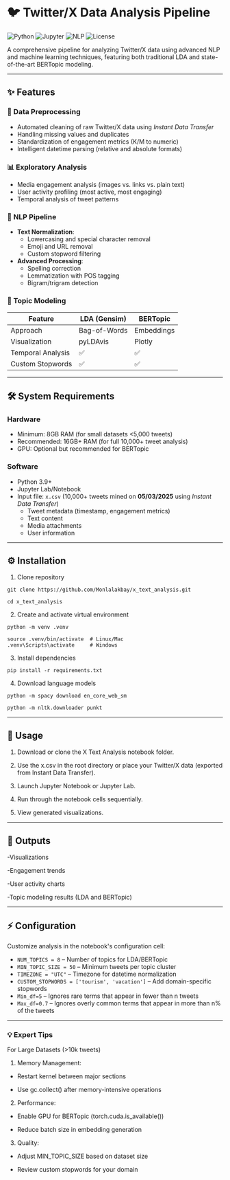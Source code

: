 # 🐦 Twitter/X Data Analysis Pipeline

![Python](https://img.shields.io/badge/python-3.9%2B-blue)
![Jupyter](https://img.shields.io/badge/Jupyter-Notebook-orange)
![NLP](https://img.shields.io/badge/NLP-SpaCy%2FBERTopic-green)
![License](https://img.shields.io/badge/License-MIT-blue)

A comprehensive pipeline for analyzing Twitter/X data using advanced NLP and machine learning techniques, featuring both traditional LDA and state-of-the-art BERTopic modeling.

---

## ✨ Features

### 🧹 Data Preprocessing
- Automated cleaning of raw Twitter/X data using *Instant Data Transfer*
- Handling missing values and duplicates
- Standardization of engagement metrics (K/M to numeric)
- Intelligent datetime parsing (relative and absolute formats)
  
### 📊 Exploratory Analysis
- Media engagement analysis (images vs. links vs. plain text)
- User activity profiling (most active, most engaging)
- Temporal analysis of tweet patterns

### 🧠 NLP Pipeline
- **Text Normalization**:
  - Lowercasing and special character removal
  - Emoji and URL removal
  - Custom stopword filtering
- **Advanced Processing**:
  - Spelling correction 
  - Lemmatization with POS tagging
  - Bigram/trigram detection

### 🤖 Topic Modeling
| Feature          | LDA (Gensim) | BERTopic |
|------------------|--------------|----------|
| Approach         | Bag-of-Words | Embeddings |
| Visualization    | pyLDAvis     | Plotly   |
| Temporal Analysis| ✅           | ✅       |
| Custom Stopwords | ✅           | ✅       |

---
    
## 🛠 System Requirements

### Hardware
- Minimum: 8GB RAM (for small datasets <5,000 tweets)
- Recommended: 16GB+ RAM (for full 10,000+ tweet analysis)
- GPU: Optional but recommended for BERTopic

### Software
- Python 3.9+
- Jupyter Lab/Notebook
- Input file: `x.csv` (10,000+ tweets mined on **05/03/2025** using *Instant Data Transfer*)
  - Tweet metadata (timestamp, engagement metrics)
  - Text content
  - Media attachments
  - User information

---

## ⚙️ Installation

1. Clone repository
```shell
git clone https://github.com/Monlalakbay/x_text_analysis.git
```
```shell
cd x_text_analysis
```

2. Create and activate virtual environment
```shell
python -m venv .venv
```
```shell
source .venv/bin/activate  # Linux/Mac
.venv\Scripts\activate     # Windows
```

3. Install dependencies
```shell
pip install -r requirements.txt
```

4. Download language models
```shell
python -m spacy download en_core_web_sm
```
```shell
python -m nltk.downloader punkt
```

---

## 🚀 Usage
1. Download or clone the X Text Analysis notebook folder.

2. Use the x.csv in the root directory or place your Twitter/X data (exported from Instant Data Transfer).

3. Launch Jupyter Notebook or Jupyter Lab.

4. Run through the notebook cells sequentially.

5. View generated visualizations. 

---

## 📂 Outputs

-Visualizations

-Engagement trends

-User activity charts

-Topic modeling results (LDA and BERTopic)

---

## ⚡ Configuration
Customize analysis in the notebook's configuration cell:

- `NUM_TOPICS = 8` – Number of topics for LDA/BERTopic  
- `MIN_TOPIC_SIZE = 50` – Minimum tweets per topic cluster  
- `TIMEZONE = "UTC"` – Timezone for datetime normalization  
- `CUSTOM_STOPWORDS = ['tourism', 'vacation']` – Add domain-specific stopwords
- `Min_df=5` – Ignores rare terms that appear in fewer than n tweets
- `Max_df=0.7` – Ignores overly common terms that appear in more than n% of the tweets

---


### 💡 Expert Tips

For Large Datasets (>10k tweets)
1. Memory Management:

- Restart kernel between major sections

- Use gc.collect() after memory-intensive operations
  

2. Performance:

- Enable GPU for BERTopic (torch.cuda.is_available())

- Reduce batch size in embedding generation
  

3. Quality:

- Adjust MIN_TOPIC_SIZE based on dataset size

- Review custom stopwords for your domain

